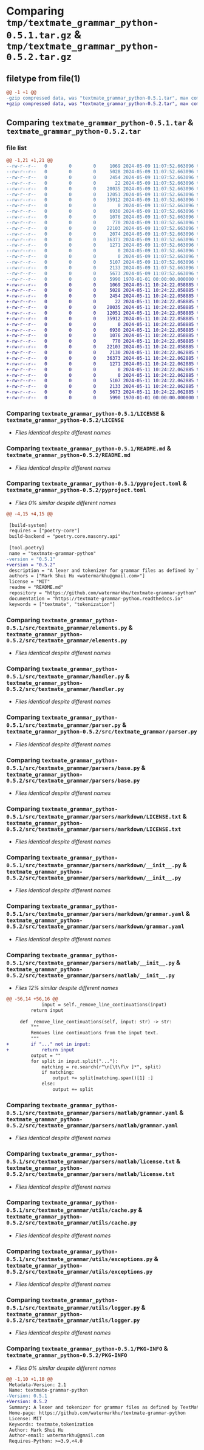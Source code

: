 # Comparing `tmp/textmate_grammar_python-0.5.1.tar.gz` & `tmp/textmate_grammar_python-0.5.2.tar.gz`

## filetype from file(1)

```diff
@@ -1 +1 @@
-gzip compressed data, was "textmate_grammar_python-0.5.1.tar", max compression
+gzip compressed data, was "textmate_grammar_python-0.5.2.tar", max compression
```

## Comparing `textmate_grammar_python-0.5.1.tar` & `textmate_grammar_python-0.5.2.tar`

### file list

```diff
@@ -1,21 +1,21 @@
--rw-r--r--   0        0        0     1069 2024-05-09 11:07:52.663096 textmate_grammar_python-0.5.1/LICENSE
--rw-r--r--   0        0        0     5028 2024-05-09 11:07:52.663096 textmate_grammar_python-0.5.1/README.md
--rw-r--r--   0        0        0     2454 2024-05-09 11:07:52.663096 textmate_grammar_python-0.5.1/pyproject.toml
--rw-r--r--   0        0        0       22 2024-05-09 11:07:52.663096 textmate_grammar_python-0.5.1/src/textmate_grammar/__init__.py
--rw-r--r--   0        0        0    20035 2024-05-09 11:07:52.663096 textmate_grammar_python-0.5.1/src/textmate_grammar/elements.py
--rw-r--r--   0        0        0    12051 2024-05-09 11:07:52.663096 textmate_grammar_python-0.5.1/src/textmate_grammar/handler.py
--rw-r--r--   0        0        0    35912 2024-05-09 11:07:52.663096 textmate_grammar_python-0.5.1/src/textmate_grammar/parser.py
--rw-r--r--   0        0        0        0 2024-05-09 11:07:52.663096 textmate_grammar_python-0.5.1/src/textmate_grammar/parsers/__init__.py
--rw-r--r--   0        0        0     6930 2024-05-09 11:07:52.663096 textmate_grammar_python-0.5.1/src/textmate_grammar/parsers/base.py
--rw-r--r--   0        0        0     1076 2024-05-09 11:07:52.663096 textmate_grammar_python-0.5.1/src/textmate_grammar/parsers/markdown/LICENSE.txt
--rw-r--r--   0        0        0      770 2024-05-09 11:07:52.663096 textmate_grammar_python-0.5.1/src/textmate_grammar/parsers/markdown/__init__.py
--rw-r--r--   0        0        0    22103 2024-05-09 11:07:52.663096 textmate_grammar_python-0.5.1/src/textmate_grammar/parsers/markdown/grammar.yaml
--rw-r--r--   0        0        0     2074 2024-05-09 11:07:52.663096 textmate_grammar_python-0.5.1/src/textmate_grammar/parsers/matlab/__init__.py
--rw-r--r--   0        0        0    36373 2024-05-09 11:07:52.663096 textmate_grammar_python-0.5.1/src/textmate_grammar/parsers/matlab/grammar.yaml
--rw-r--r--   0        0        0     1271 2024-05-09 11:07:52.663096 textmate_grammar_python-0.5.1/src/textmate_grammar/parsers/matlab/license.txt
--rw-r--r--   0        0        0        0 2024-05-09 11:07:52.663096 textmate_grammar_python-0.5.1/src/textmate_grammar/py.typed
--rw-r--r--   0        0        0        0 2024-05-09 11:07:52.663096 textmate_grammar_python-0.5.1/src/textmate_grammar/utils/__init__.py
--rw-r--r--   0        0        0     5107 2024-05-09 11:07:52.663096 textmate_grammar_python-0.5.1/src/textmate_grammar/utils/cache.py
--rw-r--r--   0        0        0     2133 2024-05-09 11:07:52.663096 textmate_grammar_python-0.5.1/src/textmate_grammar/utils/exceptions.py
--rw-r--r--   0        0        0     5673 2024-05-09 11:07:52.663096 textmate_grammar_python-0.5.1/src/textmate_grammar/utils/logger.py
--rw-r--r--   0        0        0     5990 1970-01-01 00:00:00.000000 textmate_grammar_python-0.5.1/PKG-INFO
+-rw-r--r--   0        0        0     1069 2024-05-11 10:24:22.058885 textmate_grammar_python-0.5.2/LICENSE
+-rw-r--r--   0        0        0     5028 2024-05-11 10:24:22.058885 textmate_grammar_python-0.5.2/README.md
+-rw-r--r--   0        0        0     2454 2024-05-11 10:24:22.058885 textmate_grammar_python-0.5.2/pyproject.toml
+-rw-r--r--   0        0        0       22 2024-05-11 10:24:22.058885 textmate_grammar_python-0.5.2/src/textmate_grammar/__init__.py
+-rw-r--r--   0        0        0    20035 2024-05-11 10:24:22.058885 textmate_grammar_python-0.5.2/src/textmate_grammar/elements.py
+-rw-r--r--   0        0        0    12051 2024-05-11 10:24:22.058885 textmate_grammar_python-0.5.2/src/textmate_grammar/handler.py
+-rw-r--r--   0        0        0    35912 2024-05-11 10:24:22.058885 textmate_grammar_python-0.5.2/src/textmate_grammar/parser.py
+-rw-r--r--   0        0        0        0 2024-05-11 10:24:22.058885 textmate_grammar_python-0.5.2/src/textmate_grammar/parsers/__init__.py
+-rw-r--r--   0        0        0     6930 2024-05-11 10:24:22.058885 textmate_grammar_python-0.5.2/src/textmate_grammar/parsers/base.py
+-rw-r--r--   0        0        0     1076 2024-05-11 10:24:22.058885 textmate_grammar_python-0.5.2/src/textmate_grammar/parsers/markdown/LICENSE.txt
+-rw-r--r--   0        0        0      770 2024-05-11 10:24:22.058885 textmate_grammar_python-0.5.2/src/textmate_grammar/parsers/markdown/__init__.py
+-rw-r--r--   0        0        0    22103 2024-05-11 10:24:22.058885 textmate_grammar_python-0.5.2/src/textmate_grammar/parsers/markdown/grammar.yaml
+-rw-r--r--   0        0        0     2130 2024-05-11 10:24:22.062885 textmate_grammar_python-0.5.2/src/textmate_grammar/parsers/matlab/__init__.py
+-rw-r--r--   0        0        0    36373 2024-05-11 10:24:22.062885 textmate_grammar_python-0.5.2/src/textmate_grammar/parsers/matlab/grammar.yaml
+-rw-r--r--   0        0        0     1271 2024-05-11 10:24:22.062885 textmate_grammar_python-0.5.2/src/textmate_grammar/parsers/matlab/license.txt
+-rw-r--r--   0        0        0        0 2024-05-11 10:24:22.062885 textmate_grammar_python-0.5.2/src/textmate_grammar/py.typed
+-rw-r--r--   0        0        0        0 2024-05-11 10:24:22.062885 textmate_grammar_python-0.5.2/src/textmate_grammar/utils/__init__.py
+-rw-r--r--   0        0        0     5107 2024-05-11 10:24:22.062885 textmate_grammar_python-0.5.2/src/textmate_grammar/utils/cache.py
+-rw-r--r--   0        0        0     2133 2024-05-11 10:24:22.062885 textmate_grammar_python-0.5.2/src/textmate_grammar/utils/exceptions.py
+-rw-r--r--   0        0        0     5673 2024-05-11 10:24:22.062885 textmate_grammar_python-0.5.2/src/textmate_grammar/utils/logger.py
+-rw-r--r--   0        0        0     5990 1970-01-01 00:00:00.000000 textmate_grammar_python-0.5.2/PKG-INFO
```

### Comparing `textmate_grammar_python-0.5.1/LICENSE` & `textmate_grammar_python-0.5.2/LICENSE`

 * *Files identical despite different names*

### Comparing `textmate_grammar_python-0.5.1/README.md` & `textmate_grammar_python-0.5.2/README.md`

 * *Files identical despite different names*

### Comparing `textmate_grammar_python-0.5.1/pyproject.toml` & `textmate_grammar_python-0.5.2/pyproject.toml`

 * *Files 0% similar despite different names*

```diff
@@ -4,15 +4,15 @@
 
 [build-system]
 requires = ["poetry-core"]
 build-backend = "poetry.core.masonry.api"
 
 [tool.poetry]
 name = "textmate-grammar-python"
-version = "0.5.1"
+version = "0.5.2"
 description = "A lexer and tokenizer for grammar files as defined by TextMate and used in VSCode, implemented in Python."
 authors = ["Mark Shui Hu <watermarkhu@gmail.com>"]
 license = "MIT"
 readme = "README.md"
 repository = "https://github.com/watermarkhu/textmate-grammar-python"
 documentation = "https://textmate-grammar-python.readthedocs.io"
 keywords = ["textmate", "tokenization"]
```

### Comparing `textmate_grammar_python-0.5.1/src/textmate_grammar/elements.py` & `textmate_grammar_python-0.5.2/src/textmate_grammar/elements.py`

 * *Files identical despite different names*

### Comparing `textmate_grammar_python-0.5.1/src/textmate_grammar/handler.py` & `textmate_grammar_python-0.5.2/src/textmate_grammar/handler.py`

 * *Files identical despite different names*

### Comparing `textmate_grammar_python-0.5.1/src/textmate_grammar/parser.py` & `textmate_grammar_python-0.5.2/src/textmate_grammar/parser.py`

 * *Files identical despite different names*

### Comparing `textmate_grammar_python-0.5.1/src/textmate_grammar/parsers/base.py` & `textmate_grammar_python-0.5.2/src/textmate_grammar/parsers/base.py`

 * *Files identical despite different names*

### Comparing `textmate_grammar_python-0.5.1/src/textmate_grammar/parsers/markdown/LICENSE.txt` & `textmate_grammar_python-0.5.2/src/textmate_grammar/parsers/markdown/LICENSE.txt`

 * *Files identical despite different names*

### Comparing `textmate_grammar_python-0.5.1/src/textmate_grammar/parsers/markdown/__init__.py` & `textmate_grammar_python-0.5.2/src/textmate_grammar/parsers/markdown/__init__.py`

 * *Files identical despite different names*

### Comparing `textmate_grammar_python-0.5.1/src/textmate_grammar/parsers/markdown/grammar.yaml` & `textmate_grammar_python-0.5.2/src/textmate_grammar/parsers/markdown/grammar.yaml`

 * *Files identical despite different names*

### Comparing `textmate_grammar_python-0.5.1/src/textmate_grammar/parsers/matlab/__init__.py` & `textmate_grammar_python-0.5.2/src/textmate_grammar/parsers/matlab/__init__.py`

 * *Files 12% similar despite different names*

```diff
@@ -56,14 +56,16 @@
             input = self._remove_line_continuations(input)
         return input
 
     def _remove_line_continuations(self, input: str) -> str:
         """
         Removes line continuations from the input text.
         """
+        if "..." not in input:
+            return input
         output = ""
         for split in input.split("..."):
             matching = re.search(r"\n[\t\f\v ]*", split)
             if matching:
                 output += split[matching.span()[1] :]
             else:
                 output += split
```

### Comparing `textmate_grammar_python-0.5.1/src/textmate_grammar/parsers/matlab/grammar.yaml` & `textmate_grammar_python-0.5.2/src/textmate_grammar/parsers/matlab/grammar.yaml`

 * *Files identical despite different names*

### Comparing `textmate_grammar_python-0.5.1/src/textmate_grammar/parsers/matlab/license.txt` & `textmate_grammar_python-0.5.2/src/textmate_grammar/parsers/matlab/license.txt`

 * *Files identical despite different names*

### Comparing `textmate_grammar_python-0.5.1/src/textmate_grammar/utils/cache.py` & `textmate_grammar_python-0.5.2/src/textmate_grammar/utils/cache.py`

 * *Files identical despite different names*

### Comparing `textmate_grammar_python-0.5.1/src/textmate_grammar/utils/exceptions.py` & `textmate_grammar_python-0.5.2/src/textmate_grammar/utils/exceptions.py`

 * *Files identical despite different names*

### Comparing `textmate_grammar_python-0.5.1/src/textmate_grammar/utils/logger.py` & `textmate_grammar_python-0.5.2/src/textmate_grammar/utils/logger.py`

 * *Files identical despite different names*

### Comparing `textmate_grammar_python-0.5.1/PKG-INFO` & `textmate_grammar_python-0.5.2/PKG-INFO`

 * *Files 0% similar despite different names*

```diff
@@ -1,10 +1,10 @@
 Metadata-Version: 2.1
 Name: textmate-grammar-python
-Version: 0.5.1
+Version: 0.5.2
 Summary: A lexer and tokenizer for grammar files as defined by TextMate and used in VSCode, implemented in Python.
 Home-page: https://github.com/watermarkhu/textmate-grammar-python
 License: MIT
 Keywords: textmate,tokenization
 Author: Mark Shui Hu
 Author-email: watermarkhu@gmail.com
 Requires-Python: >=3.9,<4.0
```

